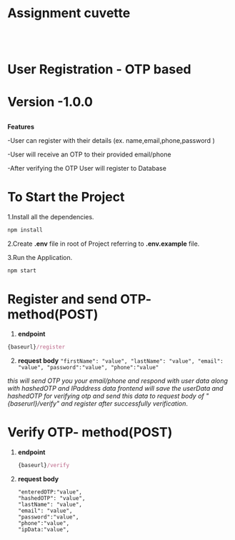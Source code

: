 #  Assignment cuvette

<br><br/>
<h1>User Registration - OTP based</h1>

# Version -1.0.0
##

**Features**


-User can register with their details (ex. name,email,phone,password )

-User will receive an OTP to their provided email/phone

-After verifying the OTP User will register to Database

# To Start the Project

1.Install all the dependencies.
```js
npm install
```
2.Create **.env** file in root of Project referring to **.env.example** file.

3.Run the Application.
   ```js
   npm start
   ```

   # Register and send OTP- method(POST)
  1. **endpoint**
   ```js
   {baseurl}/register
   ```
  2. **request body**
    ```"firstName": "value",
    "lastName": "value",
    "email": "value",
    "password":"value",
    "phone":"value"```


   *this will send OTP you your email/phone and respond with user data along with hashedOTP and IPaddress data frontend will save the userData and hashedOTP for 
   verifying otp and send this data to request body of "{baserurl}/verify" and register after successfully verification*.

  # Verify OTP- method(POST)
  1. **endpoint**
     ```js
     {baseurl}/verify
     ```
  2. **request  body**
     ```{
     "enteredOTP:"value",
     "hashedOTP": "value",
     "lastName": "value",
     "email": "value",
     "password":"value",
     "phone":"value",
     "ipData:"value",

